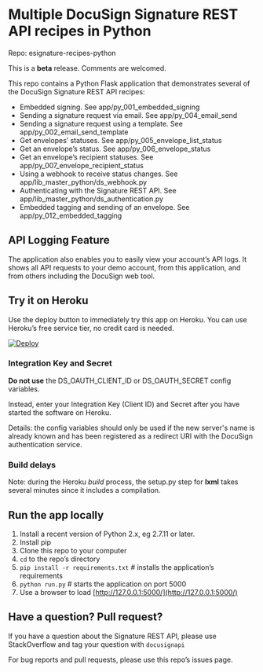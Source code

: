# Multiple DocuSign Signature REST API recipes in Python

Repo: esignature-recipes-python

This is a **beta** release. Comments are welcomed.

This repo contains a Python Flask application that demonstrates several of the
DocuSign Signature REST API recipes:

* Embedded signing. See app/py_001_embedded_signing
* Sending a signature request via email. See app/py_004_email_send
* Sending a signature request using a template. See app/py_002_email_send_template
* Get envelopes’ statuses. See app/py_005_envelope_list_status
* Get an envelope’s status. See app/py_006_envelope_status
* Get an envelope’s recipient statuses. See app/py_007_envelope_recipient_status
* Using a webhook to receive status changes. See app/lib_master_python/ds_webhook.py
* Authenticating with the Signature REST API. See app/lib_master_python/ds_authentication.py
* Embedded tagging and sending of an envelope. See app/py_012_embedded_tagging

## API Logging Feature
The application also enables you to easily view your account’s API logs. It shows all API requests to your
demo account, from this application, and from others including the DocuSign web tool.

## Try it on Heroku
Use the deploy button to immediately try this app on Heroku. You can use Heroku’s free service tier, no credit card is needed.

[![Deploy](https://www.herokucdn.com/deploy/button.svg)](https://heroku.com/deploy)

### Integration Key and Secret
**Do not use** the DS_OAUTH_CLIENT_ID or DS_OAUTH_SECRET config variables.

Instead, enter your Integration Key (Client ID) and Secret after you have started the software on Heroku.

Details: the config variables should only be used if the new server's name is already known and has been
registered as a redirect URI with the DocuSign authentication service.

### Build delays
Note: during the Heroku *build* process, the setup.py step for **lxml** takes several minutes since it includes a compilation.

## Run the app locally

1. Install a recent version of Python 2.x, eg 2.7.11 or later.
1. Install pip
1. Clone this repo to your computer
1. `cd` to the repo’s directory
1. `pip install -r requirements.txt` # installs the application’s requirements
1. `python run.py` # starts the application on port 5000
1. Use a browser to load [http://127.0.0.1:5000/](http://127.0.0.1:5000/)

## Have a question? Pull request?
If you have a question about the Signature REST API, please use StackOverflow and tag your question with `docusignapi`

For bug reports and pull requests, please use this repo’s issues page.
